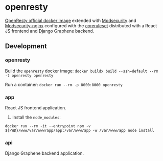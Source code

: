 # openresty

[OpenResty official docker image] extended with [Modsecurity] and [Modsecurity-nginx] configured with the [coreruleset] distributed with a React JS frontend and Django Graphene backend.

## Development

### openresty

Build the `openresty` docker image: `docker buildx build --ssh=default --rm -t openresty openresty`

Run a container: `docker run --rm -p 8000:8000 openresty`

### app

React JS frontend application.

1. Install the `node_modules`:
```
docker run --rm -it --entrypoint npm -v ${PWD}/www/var/www/app/app:/var/www/app -w /var/www/app node install
```

### api

Django Graphene backend application.


[OpenResty official docker image]: https://hub.docker.com/r/openresty/openresty
[Modsecurity]: https://github.com/SpiderLabs/ModSecurity
[Modsecurity-nginx]: https://github.com/SpiderLabs/ModSecurity-nginx
[coreruleset]: https://github.com/coreruleset/coreruleset
